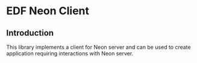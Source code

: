 # EDF Neon Client

## Introduction

This library implements a client for Neon server and can be used to create application requiring interactions with Neon server.

